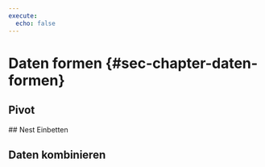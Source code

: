 ```yaml
---
execute: 
  echo: false
---
```

# Daten formen {#sec-chapter-daten-formen}

## Pivot

## Nest Einbetten

## Daten kombinieren